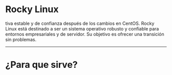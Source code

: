 # Rocky Linux
tiva estable y de confianza después de los cambios en CentOS. Rocky Linux está  destinado a ser un sistema operativo robusto y confiable para entornos empresariales y de servidor. Su objetivo es ofrecer una transición sin problemas.


***




# ¿Para que sirve?




